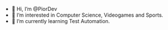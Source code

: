 - 👋 Hi, I’m @PiorDev
- 👀 I’m interested in Computer Science, Videogames and Sports.
- 🌱 I’m currently learning Test Automation.

<!---
PiorDev/PiorDev is a ✨ special ✨ repository because its `README.md` (this file) appears on your GitHub profile.
You can click the Preview link to take a look at your changes.
--->
